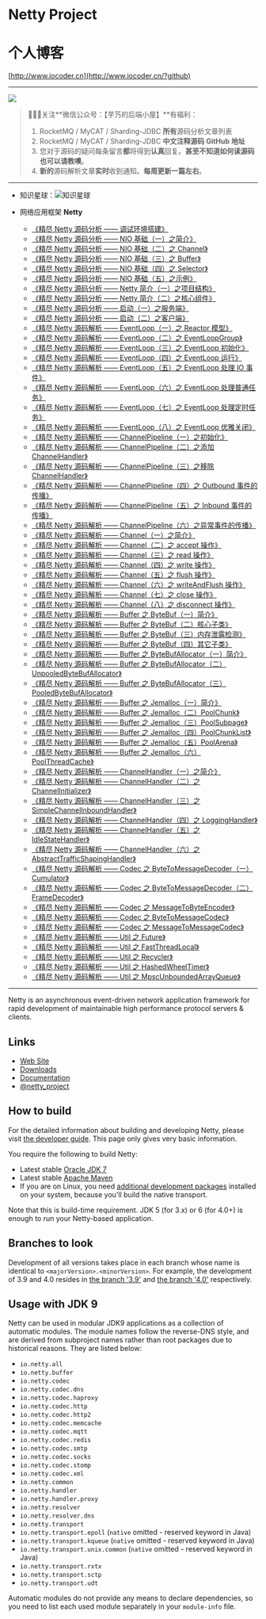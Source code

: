 # Netty Project

# 个人博客

[http://www.iocoder.cn](http://www.iocoder.cn/?github)

-------

![](http://www.iocoder.cn/images/common/wechat_mp.jpeg)

> 🙂🙂🙂关注**微信公众号：【芋艿的后端小屋】**有福利：  
> 1. RocketMQ / MyCAT / Sharding-JDBC **所有**源码分析文章列表  
> 2. RocketMQ / MyCAT / Sharding-JDBC **中文注释源码 GitHub 地址**  
> 3. 您对于源码的疑问每条留言**都**将得到**认真**回复。**甚至不知道如何读源码也可以请教噢**。  
> 4. **新的**源码解析文章**实时**收到通知。**每周更新一篇左右**。

-------

* 知识星球：![知识星球](http://www.iocoder.cn/images/Architecture/2017_12_29/01.png)

* 网络应用框架 **Netty**

    * [《精尽 Netty 源码分析 —— 调试环境搭建》](http://www.iocoder.cn/Netty/Netty-collection?github&1612)
    * [《精尽 Netty 源码分析 —— NIO 基础（一）之简介》](http://www.iocoder.cn/Netty/Netty-collection?github&1612)
    * [《精尽 Netty 源码分析 —— NIO 基础（二）之 Channel》](http://www.iocoder.cn/Netty/Netty-collection?github&1612)
    * [《精尽 Netty 源码分析 —— NIO 基础（三）之 Buffer》](http://www.iocoder.cn/Netty/Netty-collection?github&1612)
    * [《精尽 Netty 源码分析 —— NIO 基础（四）之 Selector》](http://www.iocoder.cn/Netty/Netty-collection?github&1612)
    * [《精尽 Netty 源码分析 —— NIO 基础（五）之示例》](http://www.iocoder.cn/Netty/Netty-collection?github&1612)
    * [《精尽 Netty 源码分析 —— Netty 简介（一）之项目结构》](http://www.iocoder.cn/Netty/Netty-collection?github&1612)
    * [《精尽 Netty 源码分析 —— Netty 简介（二）之核心组件》](http://www.iocoder.cn/Netty/Netty-collection?github&1612)
    * [《精尽 Netty 源码分析 —— 启动（一）之服务端》](http://www.iocoder.cn/Netty/Netty-collection?github&1612)
    * [《精尽 Netty 源码分析 —— 启动（二）之客户端》](http://www.iocoder.cn/Netty/Netty-collection?github&1612)
    * [《精尽 Netty 源码解析 —— EventLoop（一）之 Reactor 模型》](http://www.iocoder.cn/Netty/Netty-collection?github&1612)
    * [《精尽 Netty 源码解析 —— EventLoop（二）之 EventLoopGroup》](http://www.iocoder.cn/Netty/Netty-collection?github&1612)
    * [《精尽 Netty 源码解析 —— EventLoop（三）之 EventLoop 初始化》](http://www.iocoder.cn/Netty/Netty-collection?github&1612)
    * [《精尽 Netty 源码解析 —— EventLoop（四）之 EventLoop 运行》](http://www.iocoder.cn/Netty/Netty-collection?github&1612)
    * [《精尽 Netty 源码解析 —— EventLoop（五）之 EventLoop 处理 IO 事件》](http://www.iocoder.cn/Netty/Netty-collection?github&1612)
    * [《精尽 Netty 源码解析 —— EventLoop（六）之 EventLoop 处理普通任务》](http://www.iocoder.cn/Netty/Netty-collection?github&1612)
    * [《精尽 Netty 源码解析 —— EventLoop（七）之 EventLoop 处理定时任务》](http://www.iocoder.cn/Netty/Netty-collection?github&1612)
    * [《精尽 Netty 源码解析 —— EventLoop（八）之 EventLoop 优雅关闭》](http://www.iocoder.cn/Netty/Netty-collection?github&1612)
    * [《精尽 Netty 源码解析 —— ChannelPipeline（一）之初始化》](http://www.iocoder.cn/Netty/Netty-collection?github&1612)
    * [《精尽 Netty 源码解析 —— ChannelPipeline（二）之添加 ChannelHandler》](http://www.iocoder.cn/Netty/Netty-collection?github&1612)
    * [《精尽 Netty 源码解析 —— ChannelPipeline（三）之移除 ChannelHandler》](http://www.iocoder.cn/Netty/Netty-collection?github&1612)
    * [《精尽 Netty 源码解析 —— ChannelPipeline（四）之 Outbound 事件的传播》](http://www.iocoder.cn/Netty/Netty-collection?github&1612)
    * [《精尽 Netty 源码解析 —— ChannelPipeline（五）之 Inbound 事件的传播》](http://www.iocoder.cn/Netty/Netty-collection?github&1612)
    * [《精尽 Netty 源码解析 —— ChannelPipeline（六）之异常事件的传播》](http://www.iocoder.cn/Netty/Netty-collection?github&1612)
    * [《精尽 Netty 源码解析 —— Channel（一）之简介》](http://www.iocoder.cn/Netty/Netty-collection?github&1612)
    * [《精尽 Netty 源码解析 —— Channel（二）之 accept 操作》](http://www.iocoder.cn/Netty/Netty-collection?github&1612)
    * [《精尽 Netty 源码解析 —— Channel（三）之 read 操作》](http://www.iocoder.cn/Netty/Netty-collection?github&1612)
    * [《精尽 Netty 源码解析 —— Channel（四）之 write 操作》](http://www.iocoder.cn/Netty/Netty-collection?github&1612)
    * [《精尽 Netty 源码解析 —— Channel（五）之 flush 操作》](http://www.iocoder.cn/Netty/Netty-collection?github&1612)
    * [《精尽 Netty 源码解析 —— Channel（六）之 writeAndFlush 操作》](http://www.iocoder.cn/Netty/Netty-collection?github&1612)
    * [《精尽 Netty 源码解析 —— Channel（七）之 close 操作》](http://www.iocoder.cn/Netty/Netty-collection?github&1612)
    * [《精尽 Netty 源码解析 —— Channel（八）之 disconnect 操作》](http://www.iocoder.cn/Netty/Netty-collection?github&1612)
    * [《精尽 Netty 源码解析 —— Buffer 之 ByteBuf（一）简介》](http://www.iocoder.cn/Netty/Netty-collection?github&1612)
    * [《精尽 Netty 源码解析 —— Buffer 之 ByteBuf（二）核心子类》](http://www.iocoder.cn/Netty/Netty-collection?github&1612)
    * [《精尽 Netty 源码解析 —— Buffer 之 ByteBuf（三）内存泄露检测》](http://www.iocoder.cn/Netty/Netty-collection?github&1612)
    * [《精尽 Netty 源码解析 —— Buffer 之 ByteBuf（四）其它子类》](http://www.iocoder.cn/Netty/Netty-collection?github&1612)
    * [《精尽 Netty 源码解析 —— Buffer 之 ByteBufAllocator（一）简介》](http://www.iocoder.cn/Netty/Netty-collection?github&1612)
    * [《精尽 Netty 源码解析 —— Buffer 之 ByteBufAllocator（二）UnpooledByteBufAllocator》](http://www.iocoder.cn/Netty/Netty-collection?github&1612)
    * [《精尽 Netty 源码解析 —— Buffer 之 ByteBufAllocator（三）PooledByteBufAllocator》](http://www.iocoder.cn/Netty/Netty-collection?github&1612)
    * [《精尽 Netty 源码解析 —— Buffer 之 Jemalloc（一）简介》](http://www.iocoder.cn/Netty/Netty-collection?github&1612)
    * [《精尽 Netty 源码解析 —— Buffer 之 Jemalloc（二）PoolChunk》](http://www.iocoder.cn/Netty/Netty-collection?github&1612)
    * [《精尽 Netty 源码解析 —— Buffer 之 Jemalloc（三）PoolSubpage》](http://www.iocoder.cn/Netty/Netty-collection?github&1612)
    * [《精尽 Netty 源码解析 —— Buffer 之 Jemalloc（四）PoolChunkList》](http://www.iocoder.cn/Netty/Netty-collection?github&1612)
    * [《精尽 Netty 源码解析 —— Buffer 之 Jemalloc（五）PoolArena》](http://www.iocoder.cn/Netty/Netty-collection?github&1612)
    * [《精尽 Netty 源码解析 —— Buffer 之 Jemalloc（六）PoolThreadCache》](http://www.iocoder.cn/Netty/Netty-collection?github&1612)
    * [《精尽 Netty 源码解析 —— ChannelHandler（一）之简介》](http://www.iocoder.cn/Netty/Netty-collection?github&1612)
    * [《精尽 Netty 源码解析 —— ChannelHandler（二）之 ChannelInitializer》](http://www.iocoder.cn/Netty/Netty-collection?github&1612)
    * [《精尽 Netty 源码解析 —— ChannelHandler（三）之 SimpleChannelInboundHandler》](http://www.iocoder.cn/Netty/Netty-collection?github&1612)
    * [《精尽 Netty 源码解析 —— ChannelHandler（四）之 LoggingHandler》](http://www.iocoder.cn/Netty/Netty-collection?github&1612)
    * [《精尽 Netty 源码解析 —— ChannelHandler（五）之 IdleStateHandler》](http://www.iocoder.cn/Netty/Netty-collection?github&1612)
    * [《精尽 Netty 源码解析 —— ChannelHandler（六）之 AbstractTrafficShapingHandler》](http://www.iocoder.cn/Netty/Netty-collection?github&1612)
    * [《精尽 Netty 源码解析 —— Codec 之 ByteToMessageDecoder（一）Cumulator》](http://www.iocoder.cn/Netty/Netty-collection?github&1612)
    * [《精尽 Netty 源码解析 —— Codec 之 ByteToMessageDecoder（二）FrameDecoder》](http://www.iocoder.cn/Netty/Netty-collection?github&1612)
    * [《精尽 Netty 源码解析 —— Codec 之 MessageToByteEncoder》](http://www.iocoder.cn/Netty/Netty-collection?github&1612)
    * [《精尽 Netty 源码解析 —— Codec 之 ByteToMessageCodec》](http://www.iocoder.cn/Netty/Netty-collection?github&1612)
    * [《精尽 Netty 源码解析 —— Codec 之 MessageToMessageCodec》](http://www.iocoder.cn/Netty/Netty-collection?github&1612)
    * [《精尽 Netty 源码解析 —— Util 之 Future》](http://www.iocoder.cn/Netty/Netty-collection?github&1612)
    * [《精尽 Netty 源码解析 —— Util 之 FastThreadLocal》](http://www.iocoder.cn/Netty/Netty-collection?github&1612)
    * [《精尽 Netty 源码解析 —— Util 之 Recycler》](http://www.iocoder.cn/Netty/Netty-collection?github&1612)
    * [《精尽 Netty 源码解析 —— Util 之 HashedWheelTimer》](http://www.iocoder.cn/Netty/Netty-collection?github&1612)
    * [《精尽 Netty 源码解析 —— Util 之 MpscUnboundedArrayQueue》](http://www.iocoder.cn/Netty/Netty-collection?github&1612)

-------

Netty is an asynchronous event-driven network application framework for rapid development of maintainable high performance protocol servers & clients.

## Links

* [Web Site](http://netty.io/)
* [Downloads](http://netty.io/downloads.html)
* [Documentation](http://netty.io/wiki/)
* [@netty_project](https://twitter.com/netty_project)

## How to build

For the detailed information about building and developing Netty, please visit [the developer guide](http://netty.io/wiki/developer-guide.html).  This page only gives very basic information.

You require the following to build Netty:

* Latest stable [Oracle JDK 7](http://www.oracle.com/technetwork/java/)
* Latest stable [Apache Maven](http://maven.apache.org/)
* If you are on Linux, you need [additional development packages](http://netty.io/wiki/native-transports.html) installed on your system, because you'll build the native transport.

Note that this is build-time requirement.  JDK 5 (for 3.x) or 6 (for 4.0+) is enough to run your Netty-based application.

## Branches to look

Development of all versions takes place in each branch whose name is identical to `<majorVersion>.<minorVersion>`.  For example, the development of 3.9 and 4.0 resides in [the branch '3.9'](https://github.com/netty/netty/tree/3.9) and [the branch '4.0'](https://github.com/netty/netty/tree/4.0) respectively.

## Usage with JDK 9

Netty can be used in modular JDK9 applications as a collection of automatic modules. The module names follow the
reverse-DNS style, and are derived from subproject names rather than root packages due to historical reasons. They
are listed below:

 * `io.netty.all`
 * `io.netty.buffer`
 * `io.netty.codec`
 * `io.netty.codec.dns`
 * `io.netty.codec.haproxy`
 * `io.netty.codec.http`
 * `io.netty.codec.http2`
 * `io.netty.codec.memcache`
 * `io.netty.codec.mqtt`
 * `io.netty.codec.redis`
 * `io.netty.codec.smtp`
 * `io.netty.codec.socks`
 * `io.netty.codec.stomp`
 * `io.netty.codec.xml`
 * `io.netty.common`
 * `io.netty.handler`
 * `io.netty.handler.proxy`
 * `io.netty.resolver`
 * `io.netty.resolver.dns`
 * `io.netty.transport`
 * `io.netty.transport.epoll` (`native` omitted - reserved keyword in Java)
 * `io.netty.transport.kqueue` (`native` omitted - reserved keyword in Java)
 * `io.netty.transport.unix.common` (`native` omitted - reserved keyword in Java)
 * `io.netty.transport.rxtx`
 * `io.netty.transport.sctp`
 * `io.netty.transport.udt`



Automatic modules do not provide any means to declare dependencies, so you need to list each used module separately
in your `module-info` file.
